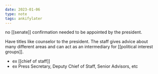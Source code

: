 ```yaml
---
date: 2023-01-06
type: note
tags: ankifylater
---
```


no [[senate]] confirmation needed to be appointed by the president.

Have titles like counselor to the president. The staff gives advice about many different areas and can act as an intermediary for [[political interest groups]].
- ex [[chief of staff]]
- ex Press Secretary, Deputy Chief of Staff, Senior Advisors, etc
